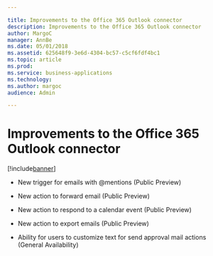 ```yaml
---

title: Improvements to the Office 365 Outlook connector
description: Improvements to the Office 365 Outlook connector
author: MargoC
manager: AnnBe
ms.date: 05/01/2018
ms.assetid: 625648f9-3e6d-4304-bc57-c5cf6fdf4bc1
ms.topic: article
ms.prod: 
ms.service: business-applications
ms.technology: 
ms.author: margoc
audience: Admin

---
```


# Improvements to the Office 365 Outlook connector

[!include[banner](../../../includes/banner.md)]

-   New trigger for emails with \@mentions (Public Preview)

-   New action to forward email (Public Preview)

-   New action to respond to a calendar event (Public Preview)

-   New action to export emails (Public Preview)

-   Ability for users to customize text for send approval mail actions (General
    Availability)
